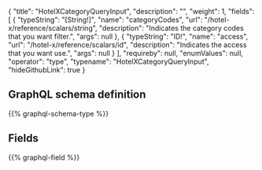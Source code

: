 {
  "title": "HotelXCategoryQueryInput",
  "description": "",
  "weight": 1,
  "fields": [
    {
      "typeString": "[String!]",
      "name": "categoryCodes",
      "url": "/hotel-x/reference/scalars/string",
      "description": "Indicates the category codes that you want filter.",
      "args": null
    },
    {
      "typeString": "ID!",
      "name": "access",
      "url": "/hotel-x/reference/scalars/id",
      "description": "Indicates the access that you want use.",
      "args": null
    }
  ],
  "requireby": null,
  "enumValues": null,
  "operator": "type",
  "typename": "HotelXCategoryQueryInput",
  "hideGithubLink": true
}
## GraphQL schema definition

{{% graphql-schema-type %}}

## Fields

{{% graphql-field %}}
